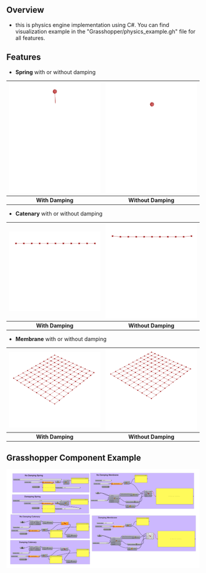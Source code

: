 ## Overview
- this is physics engine implementation using C#. You can find visualization example in the "Grasshopper/physics_example.gh" file for all features.

## Features

- __Spring__ with or without damping

| <img src = "https://github.com/KIMGEONUNG/PhysicsEngineSharp/blob/master/Materials/springWithDamping.gif" width = "350"> | <img src = "https://github.com/KIMGEONUNG/PhysicsEngineSharp/blob/master/Materials/springWithoutDamping.gif" width = "350"> | 
| :--------------: | :-----------------: |
| **With Damping** | **Without Damping** |

- __Catenary__ with or without damping

| <img src = "https://github.com/KIMGEONUNG/PhysicsEngineSharp/blob/master/Materials/catenaryWithDamping.gif" width = "350"> | <img src = "https://github.com/KIMGEONUNG/PhysicsEngineSharp/blob/master/Materials/catenaryWithoutDamping.gif" width = "350"> |
| :--------------: | :-----------------: |
| **With Damping** | **Without Damping** |

- __Membrane__ with or without damping

| <img src = "https://github.com/KIMGEONUNG/PhysicsEngineSharp/blob/master/Materials/membraneWithDamping.gif" width = "350"> | <img src = "https://github.com/KIMGEONUNG/PhysicsEngineSharp/blob/master/Materials/membraneWithoutDamping.gif" width = "350"> | 
| :--------------: | :-----------------: |
| **With Damping** | **Without Damping** |

## Grasshopper Component Example

<img src = "https://github.com/KIMGEONUNG/PhysicsEngineSharp/blob/master/Materials/tmp.png" width = "700">
